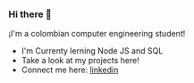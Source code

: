 ### Hi there 👋
¡I'm a colombian computer engineering student!
- I'm Currenty lerning Node JS and SQL
- Take a look at my projects here!
- Connect me here: [linkedin](https://www.linkedin.com/in/darwin-charris-2a9590302/)
<!--
**DarwinCharris/DarwinCharris** is a ✨ _special_ ✨ repository because its `README.md` (this file) appears on your GitHub profile.

Here are some ideas to get you started:

- 🔭 I’m currently working on ...
- 🌱 I’m currently learning ...
- 👯 I’m looking to collaborate on ...
- 🤔 I’m looking for help with ...
- 💬 Ask me about ...
- 📫 How to reach me: ...
- 😄 Pronouns: ...
- ⚡ Fun fact: ...
-->
